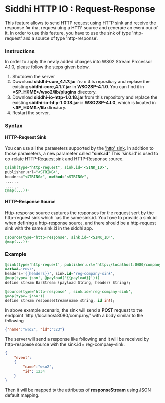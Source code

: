 
# Siddhi HTTP IO : Request-Response

This feature allows to send HTTP request using HTTP sink and receive the response for that request uing a HTTP source and generate an event out of it.
In order to use this feature, you have to use the sink of type 'http-request' and a source of type 'http-response'.

### Instructions
In order to apply the newly added changes into WSO2 Stream Processor 4.1.0, please follow the steps given below.
 1. Shutdown  the server.
 2.  Download **siddhi-core_4.1.7.jar** from this repository and replace the existing **siddhi-core_4.1.7.jar** in **WSO2SP-4.1.0**.  You can find it in **<SP_HOME>/wso2/lib/plugins** directory.
 3. Download **siddhi-io-http-1.0.18.jar** from this repository and replace the existing **siddhi-io-http-1.0.18.jar** in **WSO2SP-4.1.0**, which is located in **<SP_HOME>/lib** directory.
 4. Restart the server,

### Syntax

#### HTTP-Request Sink
You can use all the parameters supported by the ['http' sink](https://wso2-extensions.github.io/siddhi-io-http/api/1.0.18/#http-sink).
In addition to those parameters, a new parameter called "**sink.id"**
This 'sink.id' is used to co-relate HTTP-Request sink and HTTP-Response source.
```sql
@sink(type="http-request", sink.id='<SINK_ID>', 
publisher.url="<STRING>", 
headers="<STRING>", method="<STRING>", 
......
......
@map(...)))
```

#### HTTP-Response Source
Http-response source captures the responses for the request sent by the http-request sink which has the same sink.id.
You have to provide a sink.id when defining a http-response source, and there should be a http-request sink  with the same sink.id in the siddhi app.

```sql
@source(type="http-response", sink.id='<SINK_ID>', 
@map(...)))
```

### Example

```sql
@sink(type='http-request', publisher.url='http://localhost:8080/company/',
method='POST', 
headers='{{headers}}', sink.id='reg-company-sink',
@map(type='json', @payload('{{payload}}')))
define stream BarStream (payload String, headers String);

@source(type='http-response' , sink.id='reg-company-sink',
@map(type='json')) 
define stream responseStream(name string, id int);
```

In above example scenario,  the sink will send a **POST** request to the endpoint 'http://localhost:8080/company/' with a body similar to the following.
```json
{"name":"wso2", "id":"123"}
```

The server will send a response like following and it will be received by http-response source with the sink.id =  reg-company-sink.
```json
{
	"event":
	{
		"name":"wso2", 
		"id": 1234
	}
}
```

Then it will be mapped to the attributes of **responseStream** using JSON default mapping.


